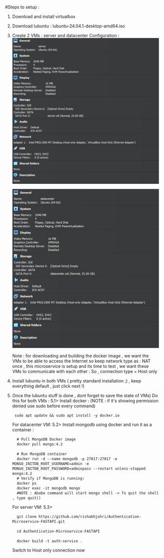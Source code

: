 #Steps to setup : 

1) Download and install virtualbox
2) Download lubuntu : lubuntu-24.04.1-desktop-amd64.iso
3) Create 2 VMs : server and datacenter
   Configuration :
   ![Alt Text](images/server.png)
   
   ![Alt Text](images/datacenter.png)

   Note : for downloading and building the docker image , we want the VMs to be able to access the Internet so keep network type as  : NAT
          once , this microservice is setup and its time to test , we want these VMs to communicate with each other : So , connection type = Host only

4) Install lubuntu in both VMs ( pretty standard installation ;) , keep everything default , just click next !)
5) Once the lubuntu stuff is done , dont forget to save the state of VMs)
   Do this for both VMs :
   5.1> Install docker : (NOTE : if it's showing permission denied use sudo before every command)
   
        sudo apt update && sudo apt install -y docker.io
   
   For datacenter VM:
   5.2> Install mongodb  using docker and run it as a container :
   
         # Pull MongoDB Docker image
         docker pull mongo:4.2
            
         # Run MongoDB container
         docker run -d --name mongodb -p 27017:27017 -e MONGO_INITDB_ROOT_USERNAME=admin -e MONGO_INITDB_ROOT_PASSWORD=adminpass --restart unless-stopped mongo:4.2
         # Verify if MongoDB is running:
         docker ps
         docker exec -it mongodb mongo
         #NOTE : Abobe command will start mongo shell -> To quit the shell , type quit()

   For server VM:
   5.3>
   
         git clone https://github.com/rishabhjohri/Authentication-Microservice-FASTAPI.git
         
         cd Authentication-Microservice-FASTAPI

         docker build -t auth-service .

   Switch to Host only connection now

 


   
